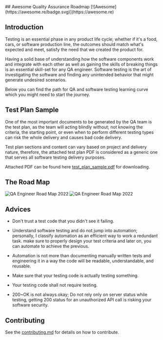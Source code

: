 <div class="github-widget" data-repo="fityanos/awesome-quality-assurance-roadmap"></div>
<script async src="https://pagead2.googlesyndication.com/pagead/js/adsbygoogle.js"></script><ins class="adsbygoogle" style="display:block" data-ad-client="ca-pub-6890694312814945" data-ad-slot="5473692530" data-ad-format="auto"  data-full-width-responsive="true"></ins><script>(adsbygoogle = window.adsbygoogle || []).push({});</script>
## Awesome Quality Assurance Roadmap [![Awesome](https://awesome.re/badge.svg)](https://awesome.re)


## Introduction

Testing is an essential phase in any product life cycle; whether if it's a food, cars, or software production line, the outcomes should match what's expected and meet, satisfy the need that we created the product for.

Having a solid base of understanding how the software components work and integrate with each other as well as gaining the skills of breaking things is an essential skill-set for any QA engineer. Software testing is the art of investigating the software and finding any unintended behavior that might generate undesired scenarios.

Below you can find the path for QA and software testing learning curve which you might need to start the journey.

## Test Plan Sample

One of the most important documents to be generated by the QA team is the test plan, as the team will acting blindly without; not knowing the criteria, the starting point, or even when to perform different testing types can risk the whole delivery and causes bad code delivery.

Test plan sections and content can vary based on project and delivery nature, therefore, the attached test plan PDF is considered as a generic one that serves all software testing delivery purposes.

Attached PDF can be found here [test_plan_sample.pdf](https://github.com/anas-qa/Quality-Assurance-Road-Map/blob/master/Test_Plan_Sample.pdf) for downloading.

## The Road Map

![QA Engineer Road Map 2022](https://i.imgur.com/WdAMbRW.png)
![QA Engineer Road Map 2022](https://i.imgur.com/jgfN9Hh.png)

## Advices

- Don't trust a test code that you didn't see it failing.

- Understand software testing and do not jump into automation; personally, I classify automation as an efficient way to work a redundant task. make sure to properly design your test criteria and later on, you can automate to achieve the previous.

- Automation is not more than documenting manually written tests and engineering it in a way the code will be readable, understandable, and reusable.

- Make sure that your testing code is actually testing something.

- Your testing code shall not require testing.

- 200~OK is not always okay; Do not rely only on server status while testing, getting 200 status for an unauthorized API call is risking your software security.

## Contributing

See the [contributing.md](https://github.com/fityanos/awesome-quality-assurance-road-map/blob/master/contributing.md) for details on how to contribute.
